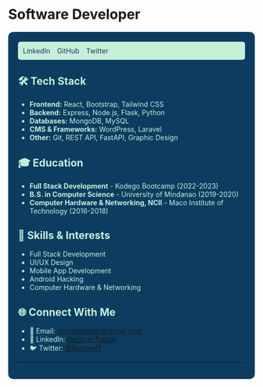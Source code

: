 # Software Developer

<div style="background-color: #0C3C60; color: #C7F0DB; padding: 20px; border-radius: 10px;">

<div style="background-color: #C7F0DB; padding: 10px; border-radius: 5px;">
  <a href="https://www.linkedin.com/in/rechcel-toledo/" style="color: #0C3C60; text-decoration: none; margin-right: 10px;">LinkedIn</a>
  <a href="https://github.com/phcodesage" style="color: #0C3C60; text-decoration: none; margin-right: 10px;">GitHub</a>
  <a href="https://twitter.com/RechcelT" style="color: #0C3C60; text-decoration: none;">Twitter</a>
</div>

## 🛠️ Tech Stack

- **Frontend:** React, Bootstrap, Tailwind CSS
- **Backend:** Express, Node.js, Flask, Python
- **Databases:** MongoDB, MySQL
- **CMS & Frameworks:** WordPress, Laravel
- **Other:** Git, REST API, FastAPI, Graphic Design

## 🎓 Education

- **Full Stack Development** - Kodego Bootcamp (2022-2023)
- **B.S. in Computer Science** - University of Mindanao (2019-2020)
- **Computer Hardware & Networking, NCII** - Maco Institute of Technology (2016-2018)

## 🎯 Skills & Interests

- Full Stack Development
- UI/UX Design
- Mobile App Development
- Android Hacking
- Computer Hardware & Networking

## 🌐 Connect With Me

- 📧 Email: rechceltoledo@gmail.com
- 🔗 LinkedIn: [Rechcel Toledo](https://www.linkedin.com/in/rechcel-toledo-4502b6233/)
- 🐦 Twitter: [@RechcelT](https://twitter.com/RechcelT)
---
</div>
